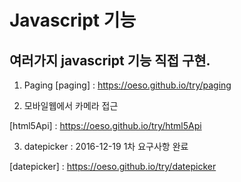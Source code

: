 # Javascript 기능
## 여러가지 javascript 기능 직접 구현.


1. Paging
[paging] : https://oeso.github.io/try/paging

2. 모바일웹에서 카메라 접근

[html5Api] : https://oeso.github.io/try/html5Api

3. datepicker : 2016-12-19 1차 요구사항 완료

[datepicker] : https://oeso.github.io/try/datepicker



